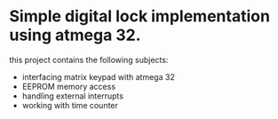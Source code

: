 # Simple digital lock implementation using atmega 32.
this project contains the following subjects:
* interfacing matrix keypad with atmega 32
* EEPROM memory access
* handling external interrupts
* working with time counter